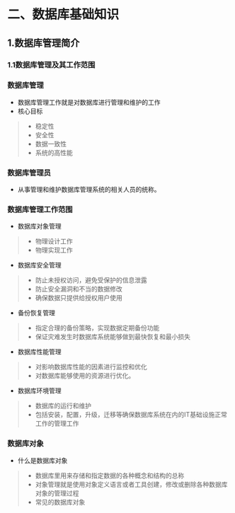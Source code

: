 # 二、数据库基础知识
## 1.数据库管理简介
### 1.1数据库管理及其工作范围
### 数据库管理
* 数据库管理工作就是对数据库进行管理和维护的工作
* 核心目标
> * 稳定性
> * 安全性
> * 数据一致性
> * 系统的高性能
### 数据库管理员
* 从事管理和维护数据库管理系统的相关人员的统称。
### 数据库管理工作范围
* 数据库对象管理
> * 物理设计工作
> * 物理实现工作
* 数据库安全管理
> * 防止未授权访问，避免受保护的信息泄露
> * 防止安全漏洞和不当的数据修改
> * 确保数据只提供给授权用户使用
* 备份恢复管理
> * 指定合理的备份策略，实现数据定期备份功能
> * 保证灾难发生时数据库系统能够做到最快恢复和最小损失
* 数据库性能管理
> * 对影响数据库性能的因素进行监控和优化
> * 对数据库能够使用的资源进行优化。
* 数据库环境管理
> * 数据库的运行和维护
> * 包括安装，配置，升级，迁移等确保数据库系统在内的IT基础设施正常工作的管理工作
### 数据库对象
* 什么是数据库对象
> * 数据库里用来存储和指定数据的各种概念和结构的总称
> * 对象管理就是使用对象定义语言或者工具创建，修改或删除各种数据库对象的管理过程
> * 常见的数据库对象

